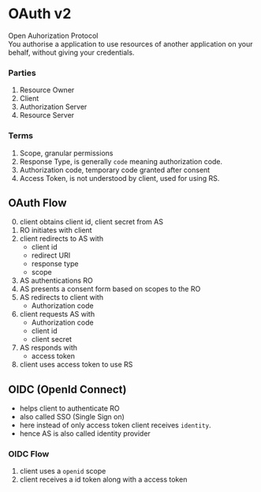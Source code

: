 # OAuth v2

Open Auhorization Protocol  
You authorise a application to use resources of another application on your behalf, without giving your credentials.

### Parties

1. Resource Owner
1. Client
1. Authorization Server
1. Resource Server

### Terms

1. Scope, granular permissions
1. Response Type, is generally `code` meaning authorization code.
1. Authorization code, temporary code granted after consent
1. Access Token, is not understood by client, used for using RS. 

## OAuth Flow

0. client obtains client id, client secret from AS
1. RO initiates with client
1. client redirects to AS with
    - client id
    - redirect URI
    - response type
    - scope
1. AS authentications RO
1. AS presents a consent form based on scopes to the RO
1. AS redirects to client with
    - Authorization code
1. client requests AS with
    - Authorization code
    - client id
    - client secret
1. AS responds with
    - access token
1. client uses access token to use RS

## OIDC (OpenId Connect)

- helps client to authenticate RO  
- also called SSO (Single Sign on)
- here instead of only access token client receives `identity`.
- hence AS is also called identity provider

### OIDC Flow

1. client uses a `openid` scope
1. client receives a id token along with a access token

